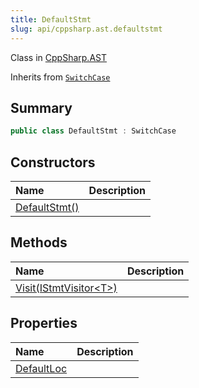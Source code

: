 ```yaml
---
title: DefaultStmt
slug: api/cppsharp.ast.defaultstmt
---
```

Class in [CppSharp.AST](/api/cppsharp/ast)

Inherits from [`SwitchCase`](/api/cppsharp/ast/switchcase)

## Summary



```csharp
public class DefaultStmt : SwitchCase
```

## Constructors

|Name|Description|
|:---|:---|
|[DefaultStmt\(\)](/api/cppsharp/ast/defaultstmt//ctor)||

## Methods

|Name|Description|
|:---|:---|
|[Visit\(IStmtVisitor\<T\>\)](/api/cppsharp/ast/defaultstmt/visit)||

## Properties

|Name|Description|
|:---|:---|
|[DefaultLoc](/api/cppsharp/ast/defaultstmt/defaultloc)||

